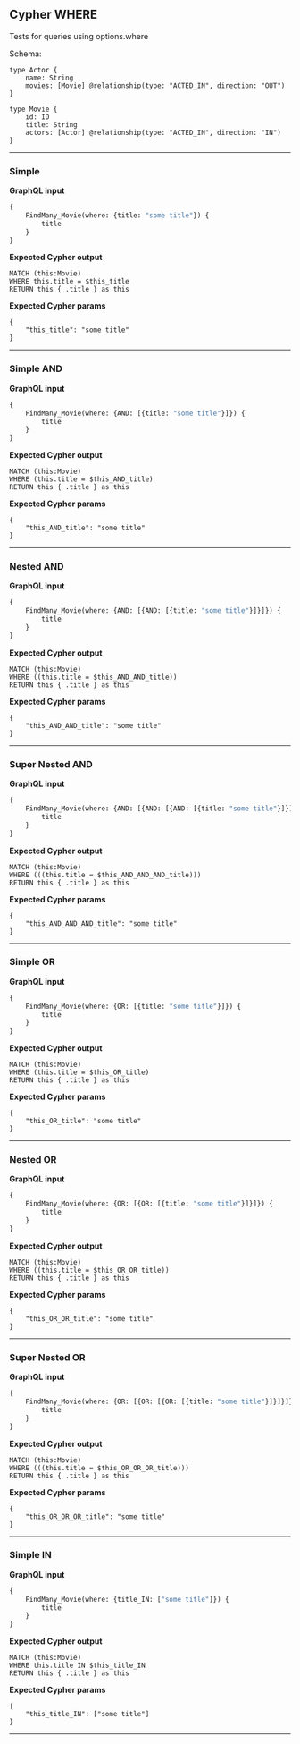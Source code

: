 ## Cypher WHERE

Tests for queries using options.where

Schema:

```schema
type Actor {
    name: String
    movies: [Movie] @relationship(type: "ACTED_IN", direction: "OUT")
}

type Movie {
    id: ID
    title: String
    actors: [Actor] @relationship(type: "ACTED_IN", direction: "IN")
}
```

---

### Simple

**GraphQL input**

```graphql
{
    FindMany_Movie(where: {title: "some title"}) {
        title
    }
}
```

**Expected Cypher output**

```cypher
MATCH (this:Movie)
WHERE this.title = $this_title
RETURN this { .title } as this
```

**Expected Cypher params**

```cypher-params
{
    "this_title": "some title"
}
```

---

### Simple AND

**GraphQL input**

```graphql
{
    FindMany_Movie(where: {AND: [{title: "some title"}]}) {
        title
    }
}
```

**Expected Cypher output**

```cypher
MATCH (this:Movie) 
WHERE (this.title = $this_AND_title) 
RETURN this { .title } as this
```

**Expected Cypher params**

```cypher-params
{
    "this_AND_title": "some title"
}
```

---

### Nested AND

**GraphQL input**

```graphql
{
    FindMany_Movie(where: {AND: [{AND: [{title: "some title"}]}]}) {
        title
    }
}
```

**Expected Cypher output**

```cypher
MATCH (this:Movie) 
WHERE ((this.title = $this_AND_AND_title)) 
RETURN this { .title } as this
```

**Expected Cypher params**

```cypher-params
{
    "this_AND_AND_title": "some title"
}
```

---

### Super Nested AND

**GraphQL input**

```graphql
{
    FindMany_Movie(where: {AND: [{AND: [{AND: [{title: "some title"}]}]}]}) {
        title
    }
}
```

**Expected Cypher output**

```cypher
MATCH (this:Movie) 
WHERE (((this.title = $this_AND_AND_AND_title)))
RETURN this { .title } as this
```

**Expected Cypher params**

```cypher-params
{
    "this_AND_AND_AND_title": "some title"
}
```

---

### Simple OR

**GraphQL input**

```graphql
{
    FindMany_Movie(where: {OR: [{title: "some title"}]}) {
        title
    }
}
```

**Expected Cypher output**

```cypher
MATCH (this:Movie) 
WHERE (this.title = $this_OR_title) 
RETURN this { .title } as this
```

**Expected Cypher params**

```cypher-params
{
    "this_OR_title": "some title"
}
```

---

### Nested OR

**GraphQL input**

```graphql
{
    FindMany_Movie(where: {OR: [{OR: [{title: "some title"}]}]}) {
        title
    }
}
```

**Expected Cypher output**

```cypher
MATCH (this:Movie) 
WHERE ((this.title = $this_OR_OR_title)) 
RETURN this { .title } as this
```

**Expected Cypher params**

```cypher-params
{
    "this_OR_OR_title": "some title"
}
```

---

### Super Nested OR

**GraphQL input**

```graphql
{
    FindMany_Movie(where: {OR: [{OR: [{OR: [{title: "some title"}]}]}]}) {
        title
    }
}
```

**Expected Cypher output**

```cypher
MATCH (this:Movie) 
WHERE (((this.title = $this_OR_OR_OR_title)))
RETURN this { .title } as this
```

**Expected Cypher params**

```cypher-params
{
    "this_OR_OR_OR_title": "some title"
}
```

---

### Simple IN

**GraphQL input**

```graphql
{
    FindMany_Movie(where: {title_IN: ["some title"]}) {
        title
    }
}
```

**Expected Cypher output**

```cypher
MATCH (this:Movie)
WHERE this.title IN $this_title_IN
RETURN this { .title } as this
```

**Expected Cypher params**

```cypher-params
{
    "this_title_IN": ["some title"]
}
```

---